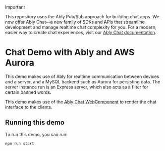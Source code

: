 > [!IMPORTANT]
> This repository uses the Ably Pub/Sub approach for building chat apps. We now offer Ably Chat—a new family of SDKs and APIs that streamline development and manage realtime chat complexity for you. For a modern, easier way to create chat experiences, visit our [Ably Chat documentation](https://ably.com/docs/chat).

# Chat Demo with Ably and AWS Aurora

This demo makes use of Ably for realtime communication between devices and a server, and a MySQL backend such as Aurora for persisting data. The server instance run is an Express server, which also acts as a filter for certain banned words. 

This demo makes use of the [Ably Chat WebComponent](https://github.com/ably-labs/ably-chat-component) to render the chat interface to the clients.

## Running this demo

To run this demo, you can run:

```sh
npm run start
```
